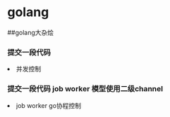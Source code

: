 # golang 
##golang大杂烩
### 提交一段代码
<li>并发控制
  
###  提交一段代码 job worker 模型使用二级channel
<li> job worker go协程控制
